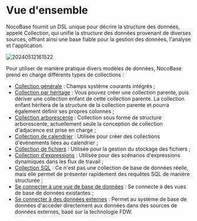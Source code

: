 # Vue d'ensemble

NocoBase fournit un DSL unique pour décrire la structure des données, appelé Collection, qui unifie la structure des données provenant de diverses sources, offrant ainsi une base fiable pour la gestion des données, l'analyse et l'application.

![20240512161522](https://static-docs.nocobase.com/20240512161522.png)

Pour utiliser de manière pratique divers modèles de données, NocoBase prend en charge différents types de collections :

- [Collection générale](/handbook/data-source-main/general-collection) : Champs système courants intégrés ;
- [Collection par héritage](/handbook/data-source-main/inheritance-collection) : Vous pouvez créer une collection parente, puis dériver une collection enfant de cette collection parente. La collection enfant héritera de la structure de la collection parente et pourra également définir ses propres colonnes ;
- [Collection arborescente](/handbook/collection-tree) : Collection sous forme de structure arborescente, actuellement seule la conception de collection d'adjacence est prise en charge ;
- [Collection de calendrier](/handbook/calendar/calendar-collection) : Utilisée pour créer des collections d'événements liées au calendrier ;
- [Collection de fichiers](/handbook/file-manager/file-collection) : Utilisée pour la gestion du stockage des fichiers ;
- [Collection d'expressions](/handbook/collection-expression/collection) : Utilisée pour des scénarios d'expressions dynamiques dans les flux de travail ;
- [Collection SQL](/handbook/collection-sql) : Ce n'est pas une collection de base de données réelle, mais elle permet de présenter rapidement des requêtes SQL de manière structurée ;
- [Se connecter à une vue de base de données](/handbook/collection-view) : Se connecte à des vues de base de données existantes ;
- [Se connecter à des données externes](/handbook/collection-fdw) : Permet au système de base de données d'accéder directement aux données dans des sources de données externes, basé sur la technologie FDW.

